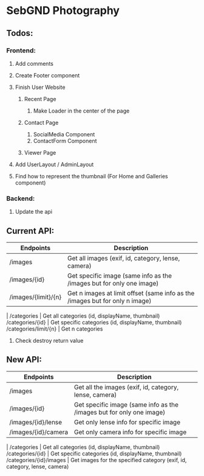 # SebGND Photography

## Todos:

### Frontend:
1. Add comments
1. Create Footer component

1. Finish User Website
    1. Recent Page
        1. Make Loader in the center of the page
        
    1. Contact Page
        1. SocialMedia Component
        1. ContactForm Component
        
    1. Viewer Page
        
        
1. Add UserLayout / AdminLayout
1. Find how to represent the thumbnail (For Home and Galleries component)

### Backend:
1. Update the api

## Current API:
Endpoints | Description
----------|------------
/images | Get all images (exif, id, category, lense, camera)
/images/{id} | Get specific image (same info as the /images but for only one image)
/images/{limit}/{n} | Get n images at limit offset (same info as the /images but for only n image)
 | 
/categories | Get all categories (id, displayName, thumbnail)
/categories/{id} | Get specific categories (id, displayName, thumbnail)
/categories/limit/{n} | Get n categories

    
1. Check destroy return value

## New API:
Endpoints | Description
----------|------------
/images | Get all the images (exif, id, category, lense, camera)
/images/{id} | Get specific image (same info as the /images but for only one image)
/images/{id}/lense | Get only lense info for specific image
/images/{id}/camera | Get only camera info for specific image
 | 
/categories | Get all categories (id, displayName, thumbnail)
/categories/{id} | Get specific categories (id, displayName, thumbnail)
/categories/{id}/images | Get images for the specified category (exif, id, category, lense, camera)